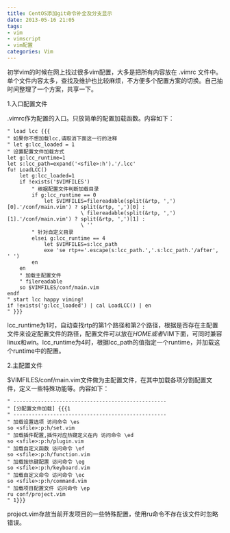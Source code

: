 ```yaml
---
title: CentOS添加git命令补全及分支显示
date: 2013-05-16 21:05
tags:
- vim
- vimscript
- vim配置
categories: Vim
---
```


初学vim的时候在网上找过很多vim配置，大多是把所有内容放在 .vimrc 文件中。单个文件内容太多，查找及维护也比较麻烦，不方便多个配置方案的切换。自己抽时间整理了一个方案，共享一下。

1.入口配置文件

.vimrc作为配置的入口。只放简单的配置加载函数。内容如下：

```viml
" load lcc {{{
" 如果你不想加载lcc,请取消下面这一行的注释
" let g:lcc_loaded = 1
" 设置配置文件加载方式
let g:lcc_runtime=1
let s:lcc_path=expand('<sfile>:h').'/.lcc'
fu! LoadLCC()
    let g:lcc_loaded=1
    if !exists('$VIMFILES')
        " 根据配置文件判断加载目录
        if g:lcc_runtime == 0
            let $VIMFILES=filereadable(split(&rtp, ',')[0].'/conf/main.vim') ? split(&rtp, ',')[0] :
                        \ filereadable(split(&rtp, ',')[1].'/conf/main.vim') ? split(&rtp, ',')[1] :
                        \ ''
        " 针对自定义目录
        elsei g:lcc_runtime == 4
            let $VIMFILES=s:lcc_path
            exe 'se rtp+='.escape(s:lcc_path.','.s:lcc_path.'/after', ' ')
        en
    en
    " 加载主配置文件
    " filereadable
    so $VIMFILES/conf/main.vim
endf
" start lcc happy viming!
if !exists('g:lcc_loaded') | cal LoadLCC() | en
" }}}
```

lcc_runtime为1时，自动查找rtp的第1个路径和第2个路径，根据是否存在主配置文件来设定配置文件的路径，配置文件可以放在$HOME或者$VIM下面，可同时兼容linux和win。lcc_runtime为4时，根据lcc_path的值指定一个runtime，并加载这个runtime中的配置。

2.主配置文件

$VIMFILES/conf/main.vim文件做为主配置文件，在其中加载各项分割配置文件，定义一些特殊功能等。内容如下：

```viml
" --------------------------------------------------
" [分配置文件加载] {{{1
" --------------------------------------------------
" 加载设置选项 访问命令 \es
so <sfile>:p:h/set.vim
" 加载插件配置,插件对应热键定义在内 访问命令 \ed
so <sfile>:p:h/plugin.vim
" 加载自定义函数 访问命令 \ef
so <sfile>:p:h/function.vim
" 加载按热键配置 访问命令 \eg
so <sfile>:p:h/keyboard.vim
" 加载自定义命令 访问命令 \ec
so <sfile>:p:h/command.vim
" 加载项目配置文件 访问命令 \ep
ru conf/project.vim
" 1}}}
```

project.vim存放当前开发项目的一些特殊配置，使用ru命令不存在该文件时忽略错误。

